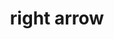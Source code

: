 ---
layout: symbols
title: right arrow
emoji: right_arrow
permalink: ➡.html
image: assets/img/3moji/right_arrow.png
---